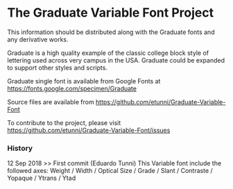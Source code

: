 # The Graduate Variable Font Project

This information should be distributed along with the Graduate fonts and any derivative works.

Graduate is a high quality example of the classic college block style of lettering used across very campus in the USA.
Graduate could be expanded to support other styles and scripts.

Graduate single font is available from Google Fonts at https://fonts.google.com/specimen/Graduate

Source files are available from https://github.com/etunni/Graduate-Variable-Font

To contribute to the project, please visit https://github.com/etunni/Graduate-Variable-Font/issues

### History

12 Sep 2018 >> First commit (Eduardo Tunni) 
This Variable font include the followed axes: Weight / Width / Optical Size / Grade / Slant / Contraste / Yopaque / Ytrans / Ytad
